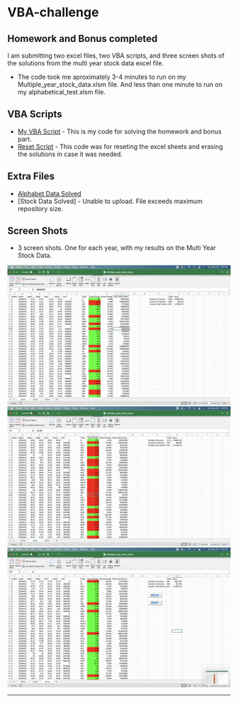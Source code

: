 # VBA-challenge
## Homework and Bonus completed

I am submitting two excel files, two VBA scripts, and three screen shots of the solutions from the multi year stock data excel file.  

* The code took me aproximately 3-4 minutes to run on my  Multiple_year_stock_data.xlsm file. And less than one minute to run on my alphabetical_test.xlsm file.

## VBA Scripts

* [My VBA Script](VBA_scripts/HWSolution.bas) - This is my code for solving the homework and bonus part.
* [Reset Script](VBA_scripts/Resetscript.bas) - This code was for reseting the excel sheets and erasing the solutions in case it was needed.  

## Extra Files

* [Alphabet Data Solved](excel_files/alphabetical_test.xlsm) 
* [Stock Data Solved] - Unable to upload. File exceeds maximum repository size.

## Screen Shots 

*  3 screen shots. One for each year, with my results on the Multi Year Stock Data.

![moderate_solution](screenshots/screenshot_2016.png)
![moderate_solution](screenshots/screenshot_2015.png)
![moderate_solution](screenshots/screenshot_2014.png)

- - -
